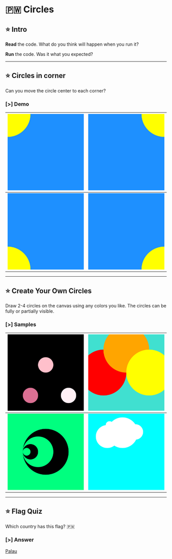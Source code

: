# 🇵🇼 Circles

## ⭐ Intro

**Read** the code. What do you think will happen when you run it?

**Run** the code. Was it what you expected?

---

## ⭐ Circles in corner

Can you move the circle center to each corner?

### [>] Demo

| ![Quarter circle top left]    | ![Quarter circle top right]    |
| ----------------------------- | ------------------------------ |
| ![Quarter circle bottom left] | ![Quarter circle bottom right] |

[Quarter circle top left]: img/circles-top-left.svg
[Quarter circle top right]: img/circles-top-right.svg
[Quarter circle bottom left]: img/circles-bottom-left.svg
[Quarter circle bottom right]: img/circles-bottom-right.svg

---

## ⭐ Create Your Own Circles

Draw 2-4 circles on the canvas using any colors you like. The circles can be
fully or partially visible.

### [>] Samples

| ![Three circles of same size] | ![Three large overlapping circles in warm colors] |
| ----------------------------- | ------------------------------------------------- |
| ![Overlapping circles]        | ![Cloud made from circles]                        |

[Three circles of same size]: img/circles-anika.svg
[Three large overlapping circles in warm colors]: img/circles-mali.svg
[Overlapping circles]: img/circles-camh.svg
[Cloud made from circles]: img/circles-kathi.svg

---

## ⭐ Flag Quiz

Which country has this flag? 🇵🇼

### [>] Answer

[Palau]

[Palau]: https://en.wikipedia.org/wiki/Palau
